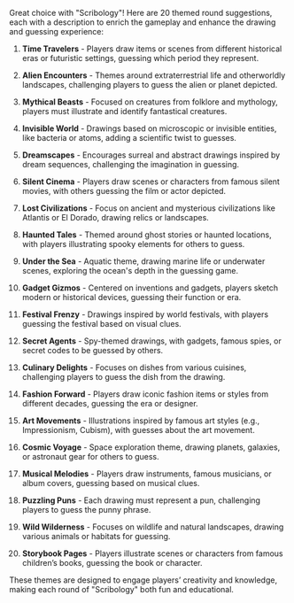 Great choice with "Scribology"! Here are 20 themed round suggestions, each with a description to enrich the gameplay and enhance the drawing and guessing experience:

1. **Time Travelers** - Players draw items or scenes from different historical eras or futuristic settings, guessing which period they represent.
   
2. **Alien Encounters** - Themes around extraterrestrial life and otherworldly landscapes, challenging players to guess the alien or planet depicted.
   
3. **Mythical Beasts** - Focused on creatures from folklore and mythology, players must illustrate and identify fantastical creatures.
   
4. **Invisible World** - Drawings based on microscopic or invisible entities, like bacteria or atoms, adding a scientific twist to guesses.
   
5. **Dreamscapes** - Encourages surreal and abstract drawings inspired by dream sequences, challenging the imagination in guessing.
   
6. **Silent Cinema** - Players draw scenes or characters from famous silent movies, with others guessing the film or actor depicted.
   
7. **Lost Civilizations** - Focus on ancient and mysterious civilizations like Atlantis or El Dorado, drawing relics or landscapes.
   
8. **Haunted Tales** - Themed around ghost stories or haunted locations, with players illustrating spooky elements for others to guess.
   
9. **Under the Sea** - Aquatic theme, drawing marine life or underwater scenes, exploring the ocean's depth in the guessing game.
   
10. **Gadget Gizmos** - Centered on inventions and gadgets, players sketch modern or historical devices, guessing their function or era.
   
11. **Festival Frenzy** - Drawings inspired by world festivals, with players guessing the festival based on visual clues.
   
12. **Secret Agents** - Spy-themed drawings, with gadgets, famous spies, or secret codes to be guessed by others.
   
13. **Culinary Delights** - Focuses on dishes from various cuisines, challenging players to guess the dish from the drawing.
   
14. **Fashion Forward** - Players draw iconic fashion items or styles from different decades, guessing the era or designer.
   
15. **Art Movements** - Illustrations inspired by famous art styles (e.g., Impressionism, Cubism), with guesses about the art movement.
   
16. **Cosmic Voyage** - Space exploration theme, drawing planets, galaxies, or astronaut gear for others to guess.
   
17. **Musical Melodies** - Players draw instruments, famous musicians, or album covers, guessing based on musical clues.
   
18. **Puzzling Puns** - Each drawing must represent a pun, challenging players to guess the punny phrase.
   
19. **Wild Wilderness** - Focuses on wildlife and natural landscapes, drawing various animals or habitats for guessing.
   
20. **Storybook Pages** - Players illustrate scenes or characters from famous children’s books, guessing the book or character.

These themes are designed to engage players’ creativity and knowledge, making each round of "Scribology" both fun and educational.